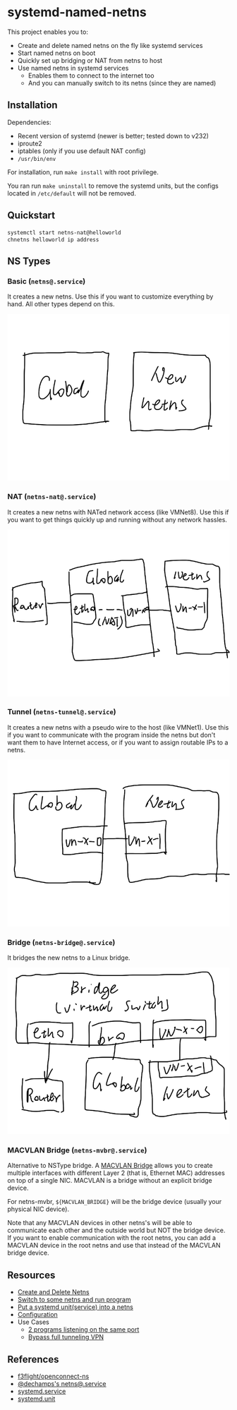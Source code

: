 # systemd-named-netns

This project enables you to:
 * Create and delete named netns on the fly like systemd services
 * Start named netns on boot
 * Quickly set up bridging or NAT from netns to host
 * Use named netns in systemd services
   * Enables them to connect to the internet too
   * And you can manually switch to its netns (since they are named)

## Installation

Dependencies:
 * Recent version of systemd (newer is better; tested down to v232)
 * iproute2
 * iptables (only if you use default NAT config)
 * `/usr/bin/env`

For installation, run `make install` with root privilege.

You ran run `make uninstall` to remove the systemd units, but the configs located in `/etc/default` will not be removed.

## Quickstart

```shell
systemctl start netns-nat@helloworld
chnetns helloworld ip address
```

## NS Types

### Basic (`netns@.service`)

It creates a new netns. Use this if you want to customize everything by hand. All other types depend on this. 

![](doc/assets/netns-type-raw.png)

### NAT (`netns-nat@.service`)

It creates a new netns with NATed network access (like VMNet8). Use this if you want to get things quickly up and running without any network hassles. 

![](doc/assets/netns-type-nat.png)

### Tunnel (`netns-tunnel@.service`)

It creates a new netns with a pseudo wire to the host (like VMNet1). Use this if you want to communicate with the program inside the netns but don't want them to have Internet access, or if you want to assign routable IPs to a netns.

![](doc/assets/netns-type-tunnel.png)

### Bridge (`netns-bridge@.service`)

It bridges the new netns to a Linux bridge. 

![](doc/assets/netns-type-bridge.png)

### MACVLAN Bridge (`netns-mvbr@.service`)

Alternative to NSType bridge. A [MACVLAN Bridge](https://developers.redhat.com/blog/2018/10/22/introduction-to-linux-interfaces-for-virtual-networking/#macvlan) allows you to create multiple interfaces with different Layer 2 (that is, Ethernet MAC) addresses on top of a single NIC. MACVLAN is a bridge without an explicit bridge device. 

For netns-mvbr, `${MACVLAN_BRIDGE}` will be the bridge device (usually your physical NIC device).

Note that any MACVLAN devices in other netns's will be able to communicate each other and the outside world but NOT the bridge device. If you want to enable communication with the root netns, you can add a MACVLAN device in the root netns and use that instead of the MACVLAN bridge device.

## Resources

 * [Create and Delete Netns](https://github.com/Jamesits/systemd-named-netns/wiki/Create-and-Delete-Netns)
 * [Switch to some netns and run program](https://github.com/Jamesits/systemd-named-netns/wiki/Chnetns)
 * [Put a systemd unit(service) into a netns](https://github.com/Jamesits/systemd-named-netns/wiki/Systemd-Units-and-Netns)
 * [Configuration](https://github.com/Jamesits/systemd-named-netns/wiki/Config)
 * Use Cases
   * [2 programs listening on the same port](https://github.com/Jamesits/systemd-named-netns/wiki/Use-Case:-Listen-Port-Collision)
   * [Bypass full tunneling VPN](https://github.com/Jamesits/systemd-named-netns/wiki/Use-Case:-OpenConnect-Full-Tunneling-VPN-and-LAN-Access)

## References

 * [f3flight/openconnect-ns](https://github.com/f3flight/openconnect-ns)
 * [@dechamps's netns@.service](https://github.com/systemd/systemd/issues/2741#issuecomment-336736214)
 * [systemd.service](https://www.freedesktop.org/software/systemd/man/systemd.service.html)
 * [systemd.unit](https://www.freedesktop.org/software/systemd/man/systemd.unit.html)
